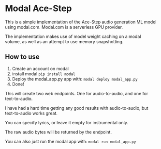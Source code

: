 # Modal Ace-Step
This is a simple implementation of the Ace-Step audio generation ML model using modal.com. Modal.com is a serverless GPU provider.

The implementation makes use of model weight caching on a modal volume, as well as an attempt to use memory snapshotting.

## How to use
1. Create an account on modal
2. install modal 
`pip install modal`
3. Deploy the modal_app.py app with:
`modal deploy modal_app.py`
4. Done!

This will create two web endpoints. One for audio-to-audio, and one for text-to-audio.

I have had a hard time getting any good results with audio-to-audio, but text-to-audio works great.

You can specify lyrics, or leave it empty for instrumental only.

The raw audio bytes will be returned by the endpoint.

You can also just run the modal app with:
`modal run modal_app.py`